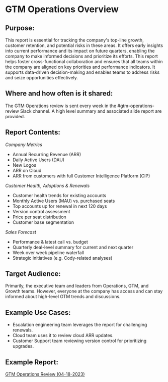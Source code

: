 # GTM Operations Overview

## Purpose:

This report is essential for tracking the company's top-line growth, customer retention, and potential risks in these areas. It offers early insights into current performance and its impact on future quarters, enabling the company to make informed decisions and prioritize its efforts. This report helps foster cross-functional collaboration and ensures that all teams within the company are aligned on key priorities and performance indicators. It supports data-driven decision-making and enables teams to address risks and seize opportunities effectively.

## Where and how often is it shared:

The GTM Operations review is sent every week in the #gtm-operations-review Slack channel. A high level summary and associated slide report are provided.

## Report Contents:

_Company Metrics_

- Annual Recurring Revenue (ARR)
- Daily Active Users (DAU)
- New Logos
- ARR on Cloud
- ARR from customers with full Customer Intelligence Platform (CIP)

_Customer Health, Adoptions & Renewals_

- Customer health trends for existing accounts
- Monthly Active Users (MAU) vs. purchased seats
- Top accounts up for renewal in next 120 days
- Version control assessment
- Price per seat distribution
- Customer base segmentation

_Sales Forecast_

- Performance & latest call vs. budget
- Quarterly deal-level summary for current and next quarter
- Week over week pipeline waterfall
- Strategic initiatives (e.g. Cody-related analyses)

## Target Audience:

Primarily, the executive team and leaders from Operations, GTM, and Growth teams. However, everyone at the company has access and can stay informed about high-level GTM trends and discussions.

## Example Use Cases:

- Escalation engineering team leverages the report for challenging renewals.
- Cloud team uses it to review cloud ARR updates.
- Customer Support team reviewing version control for prioritizing upgrades.

## Example Report:

[GTM Operations Review (04-18-2023)](https://docs.google.com/presentation/d/1fBnO9Hgok2wDi9EV7NQAvV-n0YN0Nqc80EDbr4TMK4U/edit#slide=id.g1f6ff019572_0_219)
